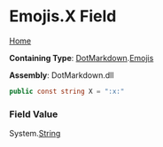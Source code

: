 # Emojis\.X Field

[Home](../../../README.md)

**Containing Type**: [DotMarkdown](../../README.md)\.[Emojis](../README.md)

**Assembly**: DotMarkdown\.dll

```csharp
public const string X = ":x:"
```

### Field Value

System\.[String](https://docs.microsoft.com/en-us/dotnet/api/system.string)